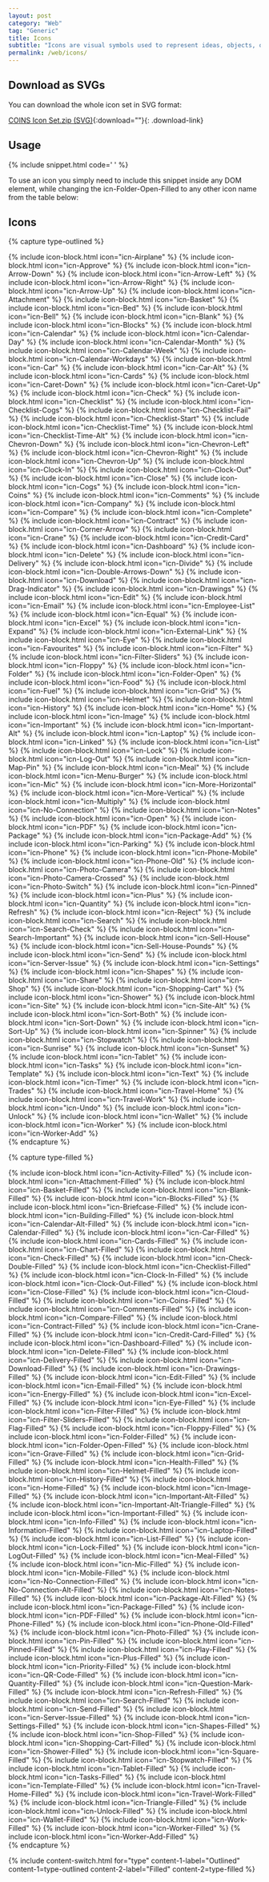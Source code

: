 ```yaml
---
layout: post
category: "Web"
tag: "Generic"
title: Icons
subtitle: "Icons are visual symbols used to represent ideas, objects, or actions. They communicate messages at a glance, afford interactivity, and draw attention to important information."
permalink: /web/icons/
---
```


## Download as SVGs

You can download the whole icon set in SVG format:


[<i class="icn icn-Download"></i>COINS Icon Set.zip (SVG)](../../assets/icons/COINS_Icons.zip){:download=""}{: .download-link}


## Usage
{% include snippet.html code='
<i class="icn icn-Folder-Open-Filled"></i>
' %}

To use an icon you simply need to include this snippet inside any DOM element, while changing the <span class="snip">icn-Folder-Open-Filled</span> to any other icon name from the table below:

## Icons
<!-- Content switch -->
<!-- Content switch tab 1 -->
{% capture type-outlined %}
<div class="icon-grid">
  {% include icon-block.html icon="icn-Airplane" %}
  {% include icon-block.html icon="icn-Approve" %}
  {% include icon-block.html icon="icn-Arrow-Down" %}
  {% include icon-block.html icon="icn-Arrow-Left" %}
  {% include icon-block.html icon="icn-Arrow-Right" %}
  {% include icon-block.html icon="icn-Arrow-Up" %}
  {% include icon-block.html icon="icn-Attachment" %}
  {% include icon-block.html icon="icn-Basket" %}
  {% include icon-block.html icon="icn-Bed" %}
  {% include icon-block.html icon="icn-Bell" %}
  {% include icon-block.html icon="icn-Blank" %}
  {% include icon-block.html icon="icn-Blocks" %}
  {% include icon-block.html icon="icn-Calendar" %}
  {% include icon-block.html icon="icn-Calendar-Day" %}
  {% include icon-block.html icon="icn-Calendar-Month" %}
  {% include icon-block.html icon="icn-Calendar-Week" %}
  {% include icon-block.html icon="icn-Calendar-Workdays" %}
  {% include icon-block.html icon="icn-Car" %}
  {% include icon-block.html icon="icn-Car-Alt" %}
  {% include icon-block.html icon="icn-Cards" %}
  {% include icon-block.html icon="icn-Caret-Down" %}
  {% include icon-block.html icon="icn-Caret-Up" %}
  {% include icon-block.html icon="icn-Check" %}
  {% include icon-block.html icon="icn-Checklist" %}
  {% include icon-block.html icon="icn-Checklist-Cogs" %}
  {% include icon-block.html icon="icn-Checklist-Fail" %}
  {% include icon-block.html icon="icn-Checklist-Start" %}
  {% include icon-block.html icon="icn-Checklist-Time" %}
  {% include icon-block.html icon="icn-Checklist-Time-Alt" %}
  {% include icon-block.html icon="icn-Chevron-Down" %}
  {% include icon-block.html icon="icn-Chevron-Left" %}
  {% include icon-block.html icon="icn-Chevron-Right" %}
  {% include icon-block.html icon="icn-Chevron-Up" %}
  {% include icon-block.html icon="icn-Clock-In" %}
  {% include icon-block.html icon="icn-Clock-Out" %}
  {% include icon-block.html icon="icn-Close" %}
  {% include icon-block.html icon="icn-Cogs" %}
  {% include icon-block.html icon="icn-Coins" %}
  {% include icon-block.html icon="icn-Comments" %}
  {% include icon-block.html icon="icn-Company" %}
  {% include icon-block.html icon="icn-Compare" %}
  {% include icon-block.html icon="icn-Complete" %}
  {% include icon-block.html icon="icn-Contract" %}
  {% include icon-block.html icon="icn-Corner-Arrow" %}
  {% include icon-block.html icon="icn-Crane" %}
  {% include icon-block.html icon="icn-Credit-Card" %}
  {% include icon-block.html icon="icn-Dashboard" %}
  {% include icon-block.html icon="icn-Delete" %}
  {% include icon-block.html icon="icn-Delivery" %}
  {% include icon-block.html icon="icn-Divide" %}
  {% include icon-block.html icon="icn-Double-Arrows-Down" %}
  {% include icon-block.html icon="icn-Download" %}
  {% include icon-block.html icon="icn-Drag-Indicator" %}
  {% include icon-block.html icon="icn-Drawings" %}
  {% include icon-block.html icon="icn-Edit" %}
  {% include icon-block.html icon="icn-Email" %}
  {% include icon-block.html icon="icn-Employee-List" %}
  {% include icon-block.html icon="icn-Equal" %}
  {% include icon-block.html icon="icn-Excel" %}
  {% include icon-block.html icon="icn-Expand" %}
  {% include icon-block.html icon="icn-External-Link" %}
  {% include icon-block.html icon="icn-Eye" %}
  {% include icon-block.html icon="icn-Favourites" %}
  {% include icon-block.html icon="icn-Filter" %}
  {% include icon-block.html icon="icn-Filter-Sliders" %}
  {% include icon-block.html icon="icn-Floppy" %}
  {% include icon-block.html icon="icn-Folder" %}
  {% include icon-block.html icon="icn-Folder-Open" %}
  {% include icon-block.html icon="icn-Food" %}
  {% include icon-block.html icon="icn-Fuel" %}
  {% include icon-block.html icon="icn-Grid" %}
  {% include icon-block.html icon="icn-Helmet" %}
  {% include icon-block.html icon="icn-History" %}
  {% include icon-block.html icon="icn-Home" %}
  {% include icon-block.html icon="icn-Image" %}
  {% include icon-block.html icon="icn-Important" %}
  {% include icon-block.html icon="icn-Important-Alt" %}
  {% include icon-block.html icon="icn-Laptop" %}
  {% include icon-block.html icon="icn-Linked" %}
  {% include icon-block.html icon="icn-List" %}
  {% include icon-block.html icon="icn-Lock" %}
  {% include icon-block.html icon="icn-Log-Out" %}
  {% include icon-block.html icon="icn-Map-Pin" %}
  {% include icon-block.html icon="icn-Meal" %}
  {% include icon-block.html icon="icn-Menu-Burger" %}
  {% include icon-block.html icon="icn-Mic" %}
  {% include icon-block.html icon="icn-More-Horizontal" %}
  {% include icon-block.html icon="icn-More-Vertical" %}
  {% include icon-block.html icon="icn-Multiply" %}
  {% include icon-block.html icon="icn-No-Connection" %}
  {% include icon-block.html icon="icn-Notes" %}
  {% include icon-block.html icon="icn-Open" %}
  {% include icon-block.html icon="icn-PDF" %}
  {% include icon-block.html icon="icn-Package" %}
  {% include icon-block.html icon="icn-Package-Add" %}
  {% include icon-block.html icon="icn-Parking" %}
  {% include icon-block.html icon="icn-Phone" %}
  {% include icon-block.html icon="icn-Phone-Mobile" %}
  {% include icon-block.html icon="icn-Phone-Old" %}
  {% include icon-block.html icon="icn-Photo-Camera" %}
  {% include icon-block.html icon="icn-Photo-Camera-Crossed" %}
  {% include icon-block.html icon="icn-Photo-Switch" %}
  {% include icon-block.html icon="icn-Pinned" %}
  {% include icon-block.html icon="icn-Plus" %}
  {% include icon-block.html icon="icn-Quantity" %}
  {% include icon-block.html icon="icn-Refresh" %}
  {% include icon-block.html icon="icn-Reject" %}
  {% include icon-block.html icon="icn-Search" %}
  {% include icon-block.html icon="icn-Search-Check" %}
  {% include icon-block.html icon="icn-Search-Important" %}
  {% include icon-block.html icon="icn-Sell-House" %}
  {% include icon-block.html icon="icn-Sell-House-Pounds" %}
  {% include icon-block.html icon="icn-Send" %}
  {% include icon-block.html icon="icn-Server-Issue" %}
  {% include icon-block.html icon="icn-Settings" %}
  {% include icon-block.html icon="icn-Shapes" %}
  {% include icon-block.html icon="icn-Share" %}
  {% include icon-block.html icon="icn-Shop" %}
  {% include icon-block.html icon="icn-Shopping-Cart" %}
  {% include icon-block.html icon="icn-Shower" %}
  {% include icon-block.html icon="icn-Site" %}
  {% include icon-block.html icon="icn-Site-Alt" %}
  {% include icon-block.html icon="icn-Sort-Both" %}
  {% include icon-block.html icon="icn-Sort-Down" %}
  {% include icon-block.html icon="icn-Sort-Up" %}
  {% include icon-block.html icon="icn-Spinner" %}
  {% include icon-block.html icon="icn-Stopwatch" %}
  {% include icon-block.html icon="icn-Sunrise" %}
  {% include icon-block.html icon="icn-Sunset" %}
  {% include icon-block.html icon="icn-Tablet" %}
  {% include icon-block.html icon="icn-Tasks" %}
  {% include icon-block.html icon="icn-Template" %}
  {% include icon-block.html icon="icn-Text" %}
  {% include icon-block.html icon="icn-Timer" %}
  {% include icon-block.html icon="icn-Trades" %}
  {% include icon-block.html icon="icn-Travel-Home" %}
  {% include icon-block.html icon="icn-Travel-Work" %}
  {% include icon-block.html icon="icn-Undo" %}
  {% include icon-block.html icon="icn-Unlock" %}
  {% include icon-block.html icon="icn-Wallet" %}
  {% include icon-block.html icon="icn-Worker" %}
  {% include icon-block.html icon="icn-Worker-Add" %}
</div>
{% endcapture %}

<!-- Content switch tab 2 -->
{% capture type-filled %}
<div class="icon-grid">
  {% include icon-block.html icon="icn-Activity-Filled" %}
  {% include icon-block.html icon="icn-Attachment-Filled" %}
  {% include icon-block.html icon="icn-Basket-Filled" %}
  {% include icon-block.html icon="icn-Blank-Filled" %}
  {% include icon-block.html icon="icn-Blocks-Filled" %}
  {% include icon-block.html icon="icn-Briefcase-Filled" %}
  {% include icon-block.html icon="icn-Building-Filled" %}
  {% include icon-block.html icon="icn-Calendar-Alt-Filled" %}
  {% include icon-block.html icon="icn-Calendar-Filled" %}
  {% include icon-block.html icon="icn-Car-Filled" %}
  {% include icon-block.html icon="icn-Cards-Filled" %}
  {% include icon-block.html icon="icn-Chart-Filled" %}
  {% include icon-block.html icon="icn-Check-Filled" %}
  {% include icon-block.html icon="icn-Check-Double-Filled" %}
  {% include icon-block.html icon="icn-Checklist-Filled" %}
  {% include icon-block.html icon="icn-Clock-In-Filled" %}
  {% include icon-block.html icon="icn-Clock-Out-Filled" %}
  {% include icon-block.html icon="icn-Close-Filled" %}
  {% include icon-block.html icon="icn-Cloud-Filled" %}
  {% include icon-block.html icon="icn-Coins-Filled" %}
  {% include icon-block.html icon="icn-Comments-Filled" %}
  {% include icon-block.html icon="icn-Compare-Filled" %}
  {% include icon-block.html icon="icn-Contract-Filled" %}
  {% include icon-block.html icon="icn-Crane-Filled" %}
  {% include icon-block.html icon="icn-Credit-Card-Filled" %}
  {% include icon-block.html icon="icn-Dashboard-Filled" %}
  {% include icon-block.html icon="icn-Delete-Filled" %}
  {% include icon-block.html icon="icn-Delivery-Filled" %}
  {% include icon-block.html icon="icn-Download-Filled" %}
  {% include icon-block.html icon="icn-Drawings-Filled" %}
  {% include icon-block.html icon="icn-Edit-Filled" %}
  {% include icon-block.html icon="icn-Email-Filled" %}
  {% include icon-block.html icon="icn-Energy-Filled" %}
  {% include icon-block.html icon="icn-Excel-Filled" %}
  {% include icon-block.html icon="icn-Eye-Filled" %}
  {% include icon-block.html icon="icn-Filter-Filled" %}
  {% include icon-block.html icon="icn-Filter-Sliders-Filled" %}
  {% include icon-block.html icon="icn-Flag-Filled" %}
  {% include icon-block.html icon="icn-Floppy-Filled" %}
  {% include icon-block.html icon="icn-Folder-Filled" %}
  {% include icon-block.html icon="icn-Folder-Open-Filled" %}
  {% include icon-block.html icon="icn-Grave-Filled" %}
  {% include icon-block.html icon="icn-Grid-Filled" %}
  {% include icon-block.html icon="icn-Health-Filled" %}
  {% include icon-block.html icon="icn-Helmet-Filled" %}
  {% include icon-block.html icon="icn-History-Filled" %}
  {% include icon-block.html icon="icn-Home-Filled" %}
  {% include icon-block.html icon="icn-Image-Filled" %}
  {% include icon-block.html icon="icn-Important-Alt-Filled" %}
  {% include icon-block.html icon="icn-Important-Alt-Triangle-Filled" %}
  {% include icon-block.html icon="icn-Important-Filled" %}
  {% include icon-block.html icon="icn-Info-Filled" %}
  {% include icon-block.html icon="icn-Information-Filled" %}
  {% include icon-block.html icon="icn-Laptop-Filled" %}
  {% include icon-block.html icon="icn-List-Filled" %}
  {% include icon-block.html icon="icn-Lock-Filled" %}
  {% include icon-block.html icon="icn-LogOut-Filled" %}
  {% include icon-block.html icon="icn-Meal-Filled" %}
  {% include icon-block.html icon="icn-Mic-Filled" %}
  {% include icon-block.html icon="icn-Mobile-Filled" %}
  {% include icon-block.html icon="icn-No-Connection-Filled" %}
  {% include icon-block.html icon="icn-No-Connection-Alt-Filled" %}
  {% include icon-block.html icon="icn-Notes-Filled" %}
  {% include icon-block.html icon="icn-Package-Alt-Filled" %}
  {% include icon-block.html icon="icn-Package-Filled" %}
  {% include icon-block.html icon="icn-PDF-Filled" %}
  {% include icon-block.html icon="icn-Phone-Filled" %}
  {% include icon-block.html icon="icn-Phone-Old-Filled" %}
  {% include icon-block.html icon="icn-Photo-Filled" %}
  {% include icon-block.html icon="icn-Pin-Filled" %}
  {% include icon-block.html icon="icn-Pinned-Filled" %}
  {% include icon-block.html icon="icn-Play-Filled" %}
  {% include icon-block.html icon="icn-Plus-Filled" %}
  {% include icon-block.html icon="icn-Priority-Filled" %}
  {% include icon-block.html icon="icn-QR-Code-Filled" %}
  {% include icon-block.html icon="icn-Quantity-Filled" %}
  {% include icon-block.html icon="icn-Question-Mark-Filled" %}
  {% include icon-block.html icon="icn-Refresh-Filled" %}
  {% include icon-block.html icon="icn-Search-Filled" %}
  {% include icon-block.html icon="icn-Send-Filled" %}
  {% include icon-block.html icon="icn-Server-Issue-Filled" %}
  {% include icon-block.html icon="icn-Settings-Filled" %}
  {% include icon-block.html icon="icn-Shapes-Filled" %}
  {% include icon-block.html icon="icn-Shop-Filled" %}
  {% include icon-block.html icon="icn-Shopping-Cart-Filled" %}
  {% include icon-block.html icon="icn-Shower-Filled" %}
  {% include icon-block.html icon="icn-Square-Filled" %}
  {% include icon-block.html icon="icn-Stopwatch-Filled" %}
  {% include icon-block.html icon="icn-Tablet-Filled" %}
  {% include icon-block.html icon="icn-Tasks-Filled" %}
  {% include icon-block.html icon="icn-Template-Filled" %}
  {% include icon-block.html icon="icn-Travel-Home-Filled" %}
  {% include icon-block.html icon="icn-Travel-Work-Filled" %}
  {% include icon-block.html icon="icn-Triangle-Filled" %}
  {% include icon-block.html icon="icn-Unlock-Filled" %}
  {% include icon-block.html icon="icn-Wallet-Filled" %}
  {% include icon-block.html icon="icn-Work-Filled" %}
  {% include icon-block.html icon="icn-Worker-Filled" %}
  {% include icon-block.html icon="icn-Worker-Add-Filled" %}
</div>
{% endcapture %}

<!-- Render Content -->
{% include content-switch.html for="type"
           content-1-label="Outlined" content-1=type-outlined
           content-2-label="Filled" content-2=type-filled
%}
